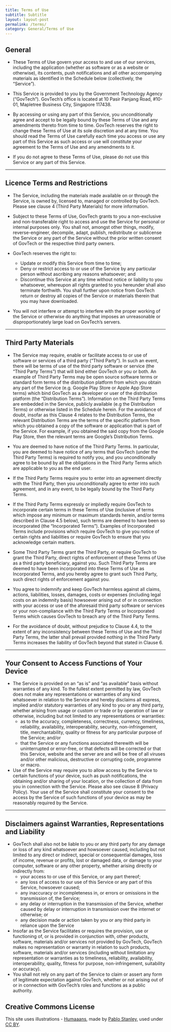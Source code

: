 ```yaml
---
title: Terms of Use
subtitle: Subtitle
layout: layout-post
permalink: /terms/
category: General/Terms of Use
---
```

General
-------

*   These Terms of Use govern your access to and use of our services, including the application (whether as software or as a website or otherwise), its contents, push notifications and all other accompanying materials as identified in the Schedule below (collectively, the “Service”).
    
*   This Service is provided to you by the Government Technology Agency (“GovTech”). GovTech’s office is located at 10 Pasir Panjang Road, #10-01, Mapletree Business City, Singapore 117438.
    
*   By accessing or using any part of this Service, you unconditionally agree and accept to be legally bound by these Terms of Use and any amendments thereto from time to time. GovTech reserves the right to change these Terms of Use at its sole discretion and at any time. You should read the Terms of Use carefully each time you access or use any part of this Service as such access or use will constitute your agreement to the Terms of Use and any amendments to it.
    
*   If you do not agree to these Terms of Use, please do not use this Service or any part of this Service.
    

* * *

Licence Terms and Restrictions
------------------------------

*   The Service, including the materials made available on or through the Service, is owned by, licensed to, managed or controlled by GovTech. Please see clause 4 (Third Party Materials) for more information.
    
*   Subject to these Terms of Use, GovTech grants to you a non-exclusive and non-transferable right to access and use the Service for personal or internal purposes only. You shall not, amongst other things, modify, reverse-engineer, decompile, adapt, publish, redistribute or sublicense the Service or any part of the Service without the prior written consent of GovTech or the respective third party owners.
    
*   GovTech reserves the right to:
    
    *   Update or modify this Service from time to time;
    *   Deny or restrict access to or use of the Service by any particular person without ascribing any reasons whatsoever; and
    *   Discontinue this Service at any time without notice or liability to you whatsoever, whereupon all rights granted to you hereunder shall also terminate forthwith. You shall further upon notice from GovTech return or destroy all copies of the Service or materials therein that you may have downloaded.
*   You will not interfere or attempt to interfere with the proper working of the Service or otherwise do anything that imposes an unreasonable or disproportionately large load on GovTech’s servers.

* * *

Third Party Materials
---------------------

*   The Service may require, enable or facilitate access to or use of software or services of a third party (“Third Party”). In such an event, there will be terms of use of the third party software or service (the “Third Party Terms”) that will bind either GovTech or you or both. An example of Third Party Terms may be open source software terms or standard form terms of the distribution platform from which you obtain any part of the Service (e.g. Google Play Store or Apple App Store terms) which bind GovTech as a developer or user of the distribution platform (the “Distribution Terms”). Information on the Third Party Terms are embedded in the Service, publicly available (e.g the Distribution Terms) or otherwise listed in the Schedule herein. For the avoidance of doubt, insofar as this Clause 4 relates to the Distribution Terms, the relevant Distribution Terms are the terms of the specific platform from which you obtained a copy of the software or application that is part of the Service. For example, if you obtained the said copy from the Google Play Store, then the relevant terms are Google’s Distribution Terms.
    
*   You are deemed to have notice of the Third Party Terms. In particular, you are deemed to have notice of any terms that GovTech (under the Third Party Terms) is required to notify you, and you unconditionally agree to be bound by all the obligations in the Third Party Terms which are applicable to you as the end user.
    
*   If the Third Party Terms require you to enter into an agreement directly with the Third Party, then you unconditionally agree to enter into such agreement, and in any event, to be legally bound by the Third Party Terms.
    
*   If the Third Party Terms expressly or impliedly require GovTech to incorporate certain terms in these Terms of Use (inclusive of terms which impose any minimum or maximum standards herein, and/or terms described in Clause 4.5 below), such terms are deemed to have been so incorporated (the “Incorporated Terms”). Examples of Incorporated Terms include provisions which require GovTech to give you notice of certain rights and liabilities or require GovTech to ensure that you acknowledge certain matters.
    
*   Some Third Party Terms grant the Third Party, or require GovTech to grant the Third Party, direct rights of enforcement of these Terms of Use as a third party beneficiary, against you. Such Third Party Terms are deemed to have been incorporated into these Terms of Use as Incorporated Terms, and you hereby agree to grant such Third Party, such direct rights of enforcement against you.
    
*   You agree to indemnify and keep GovTech harmless against all claims, actions, liabilities, losses, damages, costs or expenses (including legal costs on an indemnity basis) howsoever arising out of or in connection with your access or use of the aforesaid third party software or services or your non-compliance with the Third Party Terms or Incorporated Terms which causes GovTech to breach any of the Third Party Terms.
    
*   For the avoidance of doubt, without prejudice to Clause 4.4, to the extent of any inconsistency between these Terms of Use and the Third Party Terms, the latter shall prevail provided nothing in the Third Party Terms increases the liability of GovTech beyond that stated in Clause 6.
    

* * *

Your Consent to Access Functions of Your Device
-----------------------------------------------

*   The Service is provided on an “as is” and “as available” basis without warranties of any kind. To the fullest extent permitted by law, GovTech does not make any representations or warranties of any kind whatsoever in relation to the Service and hereby disclaims all express, implied and/or statutory warranties of any kind to you or any third party, whether arising from usage or custom or trade or by operation of law or otherwise, including but not limited to any representations or warranties:
    *   as to the accuracy, completeness, correctness, currency, timeliness, reliability, availability, interoperability, security, non-infringement, title, merchantability, quality or fitness for any particular purpose of the Service; and/or
    *   that the Service or any functions associated therewith will be uninterrupted or error-free, or that defects will be corrected or that this Service, website and the server are and will be free of all viruses and/or other malicious, destructive or corrupting code, programme or macro.
*   Use of the Service may require you to allow access by the Service to certain functions of your device, such as push notifications, the obtaining and/or sharing of your location, or the collection of data from you in connection with the Service. Please also see clause 8 (Privacy Policy). Your use of the Service shall constitute your consent to the access by the Service of such functions of your device as may be reasonably required by the Service.

* * *

Disclaimers against Warranties, Representations and Liability
-------------------------------------------------------------

*   GovTech shall also not be liable to you or any third party for any damage or loss of any kind whatsoever and howsoever caused, including but not limited to any direct or indirect, special or consequential damages, loss of income, revenue or profits, lost or damaged data, or damage to your computer, software or any other property, whether arising directly or indirectly from:
    *   your access to or use of this Service, or any part thereof;
    *   any loss of access to our use of this Service or any part of this Service, howsoever caused;
    *   any inaccuracy or incompleteness in, or errors or omissions in the transmission of, the Service;
    *   any delay or interruption in the transmission of the Service, whether caused by delay or interruption in transmission over the internet or otherwise; or
    *   any decision made or action taken by you or any third party in reliance upon the Service
*   Insofar as the Service facilitates or requires the provision, use or functioning of, or is provided in conjunction with, other products, software, materials and/or services not provided by GovTech, GovTech makes no representation or warranty in relation to such products, software, materials and/or services (including without limitation any representation or warranties as to timeliness, reliability, availability, interoperability, quality, fitness for purpose, non-infringement, suitability or accuracy).
*   You shall not rely on any part of the Service to claim or assert any form of legitimate expectation against GovTech, whether or not arising out of or in connection with GovTech’s roles and functions as a public authority.

Creative Commons License
------------------------

This site uses illustrations - [Humaaans](https://www.humaaans.com/), made by [Pablo Stanley](https://twitter.com/pablostanley), used under [CC BY](https://creativecommons.org/licenses/by/4.0/).